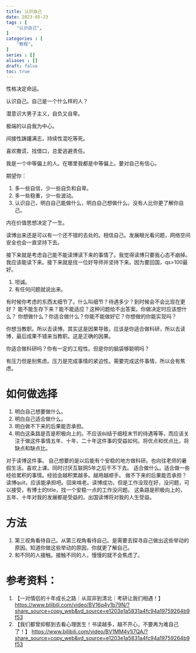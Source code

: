 ```yaml
---
title: 认识自己
date: 2023-05-23
tags : [
	"认识自己",
]
categories : [
	"教程",
]
series : []
aliases : []
draft: false
toc: true
---
```


性格决定命运。

认识自己。自己是一个什么样的人？

潜意识大男子主义，自负又自卑。

极端的以自我为中心。

间接性踌躇满志，持续性混吃等死。

喜欢撒谎、找借口，总爱逃避责任。

我是一个中等偏上的人。在哪里我都是中等偏上。要对自己有信心。

期望你：
1. 多一些自信，少一些自负和自卑。
2. 多一些稳重，少一些波动。
3. 认识自己，明白自己能做什么，明白自己想做什么。没有人比你更了解你自己。

内在价值思想决定了一生。

读博出来还是可以有一个还不错的去处的。相信自己。发展眼光看问题，网络空间安全也会一直坚持下去。

接下来就是考虑自己能不能读博读下来的事情了。我觉得读博只要我心态不崩掉。我应该能读下来。接下来就是找一位好导师并坚持下来。因为要回国，qs>100最好。

1. 坦诚。
2. 有任何问题就说出来。

有时候你考虑的东西太细节了。什么叫细节？待遇多少？到时候会不会比现在更好？
能不能生存下来？能不能适应？这种问题给不出答案。你做决定时应该想什么？
你想做什么？你适合做什么？你能不能做好它？你想做的你能实现吗？

你想当教职。所以去读博。其实这是因果导致。应该是你适合做科研，所以去读博，最后成果不错来当教职。这是正确的因果。

你适合做科研吗？你有一定的工程性。但是你的脑袋够聪明吗？

有压力但是别焦虑。压力是完成事情的紧迫性。需要完成这件事情，所以会有焦虑。

# 如何做选择
1. 明白自己想要做什么。
2. 明白自己适合做什么。
3. 明白做不下来的后果能否承担。
5. 明白这条路是否是积极向上的。不应该纠结于细枝末节的待遇等等，而应该关注于做这件事情五年、十年、二十年这件事的受益如何。将优点和优点比，将缺点和缺点比。

对于读博这件事。
自己想要的是以后能有个安稳的地方做科研。也向往老师的暑假生活。喜欢上课。同时讨厌互联网5年之后干不下去。
适合做什么。适合做一些经验累积的事情。经验会越积累越多。越用越顺手。
做不下来的后果能否承担？读博quit，应该能承担吧。回来啃老。读博成功，但是工作没现在好，没问题，可以接受，有博士的title，找一个安稳一点的工作没问题。
这条路是积极向上的，五年、十年对我的发展都是受益的。出国读博将对我的人生受益。

# 方法
1. 第三视角看待自己。从第三视角看待自己。是需要去探寻自己做出这些举动的原因。知道你做这些举动的原因，你就更了解自己。
2. 和不同的人接触。接触不同的人，慢慢的就不会焦虑了。

# 参考资料：
1. 【一对情侣的十年成长之路｜从双非到清北｜考研让我们相遇！】 https://www.bilibili.com/video/BV16q4y1b79N/?share_source=copy_web&vd_source=e1203e1a5831a4fc94a19759264b9f53
2. 【我们都曾抑郁到去看心理医生！书读越多，越不开心，不要再为难自己了！】 https://www.bilibili.com/video/BV1MM4y1i7QA/?share_source=copy_web&vd_source=e1203e1a5831a4fc94a19759264b9f53

